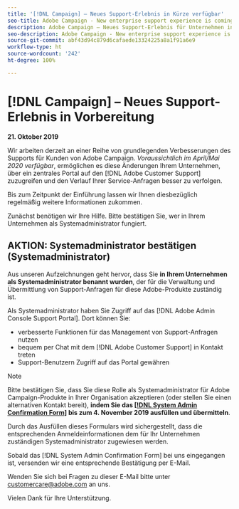 ```yaml
---
title: '[!DNL Campaign] – Neues Support-Erlebnis in Kürze verfügbar'
seo-title: Adobe Campaign - New enterprise support experience is coming
description: Adobe Campaign – Neues Support-Erlebnis für Unternehmen in Vorbereitung
seo-description: Adobe Campaign - New enterprise support experience is coming
source-git-commit: abf43d94c879d6cafaede13324225a8a1f91a6e9
workflow-type: ht
source-wordcount: '242'
ht-degree: 100%

---
```



# [!DNL Campaign] – Neues Support-Erlebnis in Vorbereitung

**21. Oktober 2019**

Wir arbeiten derzeit an einer Reihe von grundlegenden Verbesserungen des Supports für Kunden von Adobe Campaign. *Voraussichtlich im April/Mai 2020 verfügbar*, ermöglichen es diese Änderungen Ihrem Unternehmen, über ein zentrales Portal auf den [!DNL Adobe Customer Support] zuzugreifen und den Verlauf Ihrer Service-Anfragen besser zu verfolgen.

Bis zum Zeitpunkt der Einführung lassen wir Ihnen diesbezüglich regelmäßig weitere Informationen zukommen.

Zunächst benötigen wir Ihre Hilfe. Bitte bestätigen Sie, wer in Ihrem Unternehmen als Systemadministrator fungiert.

## AKTION: Systemadministrator bestätigen (Systemadministrator)

Aus unseren Aufzeichnungen geht hervor, dass Sie **in Ihrem Unternehmen als Systemadministrator benannt wurden**, der für die Verwaltung und Übermittlung von Support-Anfragen für diese Adobe-Produkte zuständig ist.

Als Systemadministrator haben Sie Zugriff auf das [!DNL Adobe Admin Console Support Portal]. Dort können Sie:

* verbesserte Funktionen für das Management von Support-Anfragen nutzen
* bequem per Chat mit dem [!DNL Adobe Customer Support] in Kontakt treten
* Support-Benutzern Zugriff auf das Portal gewähren

>[!NOTE]
>
>Bitte bestätigen Sie, dass Sie diese Rolle als Systemadministrator für Adobe Campaign-Produkte in Ihrer Organisation akzeptieren (oder stellen Sie einen alternativen Kontakt bereit), **indem Sie das [[!DNL System Admin Confirmation Form]](https://adobe.allegiancetech.com/cgi-bin/qwebcorporate.dll?idx=SSSVH6) bis zum 4. November 2019 ausfüllen und übermitteln**.
>
>Durch das Ausfüllen dieses Formulars wird sichergestellt, dass die entsprechenden Anmeldeinformationen dem für Ihr Unternehmen zuständigen Systemadministrator zugewiesen werden.

Sobald das [!DNL System Admin Confirmation Form] bei uns eingegangen ist, versenden wir eine entsprechende Bestätigung per E-Mail.

Wenden Sie sich bei Fragen zu dieser E-Mail bitte unter customercare@adobe.com an uns.

Vielen Dank für Ihre Unterstützung.
